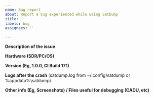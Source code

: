 ```yaml
---
name: Bug report
about: Report a bug experienced while using SatDump
title: ''
labels: bug
assignees: ''

---
```


**Description of the issue**

**Hardware (SDR/PC/OS)**

**Version (Eg, 1.0.0, CI Build 171)**

**Logs after the crash** (satdump.log from ~/.config/satdump or %appdata%\satdump)

**Other info (Eg, Screenshots) / Files useful for debugging (CADU, etc)**
